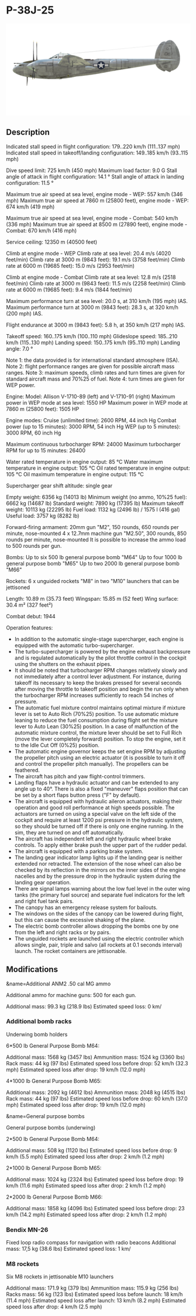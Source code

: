 # P-38J-25

![p38j25](../images/p38j25.png)

## Description

Indicated stall speed in flight configuration: 179..220 km/h (111..137 mph)
Indicated stall speed in takeoff/landing configuration: 149..185 km/h (93..115 mph)

Dive speed limit: 725 km/h (450 mph)
Maximum load factor: 9.0 G
Stall angle of attack in flight configuration: 14.1 °
Stall angle of attack in landing configuration: 11.5 °

Maximum true air speed at sea level, engine mode - WEP: 557 km/h (346 mph)
Maximum true air speed at 7860 m (25800 feet), engine mode - WEP: 674 km/h (419 mph)

Maximum true air speed at sea level, engine mode - Combat: 540 km/h (336 mph)
Maximum true air speed at 8500 m (27890 feet), engine mode - Combat: 670 km/h (416 mph)

Service ceiling: 12350 m (40500 feet)

Climb at engine mode - WEP
Climb rate at sea level: 20.4 m/s (4020 feet/min)
Climb rate at 3000 m (9843 feet): 19.1 m/s (3758 feet/min)
Climb rate at 6000 m (19685 feet): 15.0 m/s (2953 feet/min)

Climb at engine mode - Combat
Climb rate at sea level: 12.8 m/s (2518 feet/min)
Climb rate at 3000 m (9843 feet): 11.5 m/s (2258 feet/min)
Climb rate at 6000 m (19685 feet): 9.4 m/s (1844 feet/min)

Maximum performance turn at sea level: 20.0 s, at 310 km/h (195 mph) IAS.
Maximum performance turn at 3000 m (9843 feet): 28.3 s, at 320 km/h (200 mph) IAS.

Flight endurance at 3000 m (9843 feet): 5.8 h, at 350 km/h (217 mph) IAS.

Takeoff speed: 160..175 km/h (100..110 mph)
Glideslope speed: 185..210 km/h (115..130 mph)
Landing speed: 150..175 km/h (95..110 mph)
Landing angle: 7.0 °

Note 1: the data provided is for international standard atmosphere (ISA).
Note 2: flight performance ranges are given for possible aircraft mass ranges.
Note 3: maximum speeds, climb rates and turn times are given for standard aircraft mass and 70%25 of fuel.
Note 4: turn times are given for WEP power.

Engine:
Model: Allison V-1710-89 (left) and V-1710-91 (right)
Maximum power in WEP mode at sea level: 1550 HP
Maximum power in WEP mode at 7860 m (25800 feet): 1505 HP

Engine modes:
Cruise (unlimited time): 2600 RPM, 44 inch Hg
Combat power (up to 15 minutes): 3000 RPM, 54 inch Hg
WEP (up to 5 minutes): 3000 RPM, 60 inch Hg

Maximum continuous turbocharger RPM: 24000
Maximum turbocharger RPM for up to 15 minutes: 26400

Water rated temperature in engine output: 85 °C
Water maximum temperature in engine output: 105 °C
Oil rated temperature in engine output: 105 °C
Oil maximum temperature in engine output: 115 °C

Supercharger gear shift altitude: single gear

Empty weight: 6356 kg (14013 lb)
Minimum weight (no ammo, 10%25 fuel): 6662 kg (14687 lb)
Standard weight: 7890 kg (17395 lb)
Maximum takeoff weight: 10113 kg (22295 lb)
Fuel load: 1132 kg (2496 lb) / 1575 l (416 gal)
Useful load: 3757 kg (8282 lb)

Forward-firing armament:
20mm gun "M2", 150 rounds, 650 rounds per minute, nose-mounted
4 x 12.7mm machine gun "M2.50", 300 rounds, 850 rounds per minute, nose-mounted
It is possible to increase the ammo load to 500 rounds per gun.

Bombs:
Up to six 500 lb general purpose bomb "M64"
Up to four 1000 lb general purpose bomb "M65"
Up to two 2000 lb general purpose bomb "M66"

Rockets:
6 x unguided rockets "M8" in two "M10" launchers that can be jettisoned

Length: 10.89 m (35.73 feet)
Wingspan: 15.85 m (52 feet)
Wing surface: 30.4 m² (327 feet²)

Combat debut: 1944

Operation features:
- In addition to the automatic single-stage supercharger, each engine is equipped with the automatic turbo-supercharger.
- The turbo-supercharger is powered by the engine exhaust backpressure and is regulated automatically by the pilot throttle control in the cockpit using the shutters on the exhaust pipes.
- It should be noted that turbocharger RPM changes relatively slowly and not immediately after a control lever adjustment. For instance, during takeoff its necessary to keep the brakes pressed for several seconds after moving the throttle to takeoff position and begin the run only when the turbocharger RPM increases sufficiently to reach 54 inches of pressure.
- The automatic fuel mixture control maintains optimal mixture if mixture lever is set to Auto Rich (70%25) position. To use automatic mixture leaning to reduce the fuel consumption during flight set the mixture lever to Auto Lean (30%25) position. In a case of malfunction of the automatic mixture control, the mixture lever should be set to Full Rich (move the lever completely forward) position. To stop the engine, set it to the Idle Cut Off (0%25) position.
- The automatic engine governor keeps the set engine RPM by adjusting the propeller pitch using an electric actuator (it is possible to turn it off and control the propeller pitch manually). The propellers can be feathered.
- The aircraft has pitch and yaw flight-control trimmers.
- Landing flaps have a hydraulic actuator and can be extended to any angle up to 40°. There is also a fixed "maneuver" flaps position that can be set by a short flaps button press ("F" by default).
- The aircraft is equipped with hydraulic aileron actuators, making their operation and good roll performance at high speeds possible. The actuators are turned on using a special valve on the left side of the cockpit and require at least 1200 psi pressure in the hydraulic system, so they should be turned off if there is only one engine running. In the sim, they are turned on and off automatically.
- The aircraft has independent left and right hydraulic wheel brake controls. To apply either brake push the upper part of the rudder pedal.
- The aircraft is equipped with a parking brake system.
- The landing gear indicator lamp lights up if the landing gear is neither extended nor retracted. The extension of the nose wheel can also be checked by its reflection in the mirrors on the inner sides of the engine nacelles and by the pressure drop in the hydraulic system during the landing gear operation.
- There are signal lamps warning about the low fuel level in the outer wing tanks (the primary fuel source) and separate fuel indicators for the left and right fuel tank pairs.
- The canopy has an emergency release system for bailouts.
- The windows on the sides of the canopy can be lowered during flight, but this can cause the excessive shaking of the plane.
- The electric bomb controller allows dropping the bombs one by one from the left and right racks or by pairs.
- The unguided rockets are launched using the electric controller which allows single, pair, triple and salvo (all rockets at 0.1 seconds interval) launch. The rocket containers are jettisonable.

## Modifications
&name=Additional ANM2 .50 cal MG ammo

Additional ammo for machine guns: 500 for each gun.

Additional mass: 99.3 kg (218.9 lbs)
Estimated speed loss: 0 km/
### Additional bomb racks

Underwing bomb holders

6*500 lb General Purpose Bomb M64:

Additional mass: 1568 kg (3457 lbs)
Ammunition mass: 1524 kg (3360 lbs)
Rack mass: 44 kg (97 lbs)
Estimated speed loss before drop: 52 km/h (32.3 mph)
Estimated speed loss after drop: 19 km/h (12.0 mph) 

4*1000 lb General Purpose Bomb M65:

Additional mass: 2092 kg (4612 lbs)
Ammunition mass: 2048 kg (4515 lbs)
Rack mass: 44 kg (97 lbs)
Estimated speed loss before drop: 60 km/h (37.0 mph)
Estimated speed loss after drop: 19 km/h (12.0 mph) 


&name=General purpose bombs

General purpose bombs (underwing)

2*500 lb General Purpose Bomb M64:

Additional mass: 508 kg (1120 lbs)
Estimated speed loss before drop: 9 km/h (5.5 mph)
Estimated speed loss after drop: 2 km/h (1.2 mph) 

2*1000 lb General Purpose Bomb M65:

Additional mass: 1024 kg (2324 lbs)
Estimated speed loss before drop: 19 km/h (11.6 mph)
Estimated speed loss after drop: 2 km/h (1.2 mph) 

2*2000 lb General Purpose Bomb M66:

Additional mass: 1858 kg (4096 lbs)
Estimated speed loss before drop: 23 km/h (14.2 mph)
Estimated speed loss after drop: 2 km/h (1.2 mph)
### Bendix MN-26

Fixed loop radio compass for navigation with radio beacons
Additional mass: 17,5 kg (38.6 lbs)
Estimated speed loss: 1 km/
### M8 rockets

Six M8 rockets in jettisonable M10 launchers

Additional mass: 171.9 kg (379 lbs)
Ammunition mass: 115.9 kg (256 lbs)
Racks mass: 56 kg (123 lbs)
Estimated speed loss before launch: 18 km/h (11.4 mph)
Estimated speed loss after launch: 13 km/h (8.2 mph)
Estimated speed loss after drop: 4 km/h (2.5 mph)
